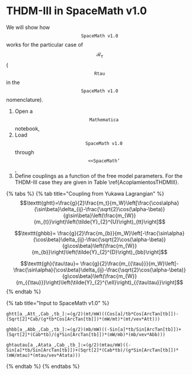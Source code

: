 # THDM-III in SpaceMath v1.0

We will show how $$\texttt{SpaceMath v1.0}$$ works for the particular case of $$\mathcal{R}_{\tau}$$ ($$\texttt{Rtau}$$ in the $$\texttt{SpaceMath v1.0}$$ nomenclature).

1. Open a $$\texttt{Mathematica}$$ notebook,
2. Load $$\texttt{SpaceMath v1.0}$$ through $$\texttt{<<SpaceMath`}$$,
3. Define couplings as a function of the free model parameters. For the THDM-III case they are given in Table \ref{AcoplamientosTHDMIII}.

{% tabs %}
{% tab title="Coupling from Yukawa Lagrangian" %}
$$\texttt{ghtt}=\frac{g}{2}\frac{m_t}{m_W}\left[\frac{\cos\alpha}{\sin\beta}\delta_{ij}-\frac{\sqrt{2}\cos(\alpha-\beta)}{g\sin\beta}\left(\frac{m_{W}}{m_{t}}\right)\left(\tilde{Y}_{2}^{U}\right)_{tt}\right]$$

$$\texttt{ghbb}=  						\frac{g}{2}\frac{m_{b}}{m_W}\left[-\frac{\sin\alpha}{\cos\beta}\delta_{ij}-\frac{\sqrt{2}\cos(\alpha-\beta)}{g\cos\beta}\left(\frac{m_{W}}{m_{b}}\right)\left(\tilde{Y}_{2}^{D}\right)_{bb}\right]$$

$$\texttt{gh}{\tau\tau}=  						\frac{g}{2}\frac{m_{{\tau}}}{m_W}\left[-\frac{\sin\alpha}{\cos\beta}\delta_{ij}-\frac{\sqrt{2}\cos(\alpha-\beta)}{g\cos\beta}\left(\frac{m_{W}}{m_{{\tau}}}\right)\left(\tilde{Y}_{2}^{\ell}\right)_{{\tau\tau}}\right]$$
{% endtab %}

{% tab title="Input to SpaceMath v1.0" %}
```wolfram
ghtt[a_,Att_,Cab_,tb_]:=(g/2)(mt/mW)((Cos[a]/tb*Cos[ArcTan[tb]])-(Sqrt[2]*Cab/(g*tb*Cos[ArcTan[tb]])*(mW/mt)*(mt/vev*Att)))	
```

```wolfram
ghbb[a_,Abb_,Cab_,tb_]:=(g/2)(mb/mW)((-Sin[a]*tb/Sin[ArcTan[tb]])+(Sqrt[2]*(Cab*tb)/(g*Sin[ArcTan[tb]])*(mW/mb)*(mb/vev*Abb)))
```

```wolfram
ghtautau[a_,Atata_,Cab_,tb_]:=(g/2)(mtau/mW)((-Sin[a]*tb/Sin[ArcTan[tb]])+(Sqrt[2]*(Cab*tb)/(g*Sin[ArcTan[tb]])*(mW/mtau)*(mtau/vev*Atata)))	
```
{% endtab %}
{% endtabs %}

